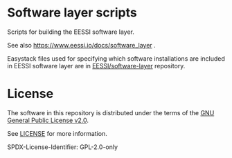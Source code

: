 # Software layer scripts

Scripts for building the EESSI software layer.

See also https://www.eessi.io/docs/software_layer .

Easystack files used for specifying which software installations are included in EESSI software layer are in
[EESSI/software-layer](https://github.com/EESSI/software-layer) repository.

# License

The software in this repository is distributed under the terms of the
[GNU General Public License v2.0](https://opensource.org/licenses/GPL-2.0).

See [LICENSE](https://github.com/EESSI/software-layer-scripts/blob/main/LICENSE) for more information.

SPDX-License-Identifier: GPL-2.0-only
